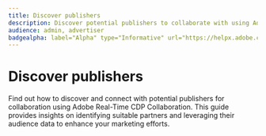 ```yaml
---
title: Discover publishers
description: Discover potential publishers to collaborate with using Adobe Real-Time CDP Collaboration
audience: admin, advertiser
badgealpha: label="Alpha" type="Informative" url="https://helpx.adobe.com/legal/product-descriptions/real-time-customer-data-platform-b2b-edition-prime-and-ultimate-packages.html newtab=true"
---
```


# Discover publishers

Find out how to discover and connect with potential publishers for collaboration using Adobe Real-Time CDP Collaboration. This guide provides insights on identifying suitable partners and leveraging their audience data to enhance your marketing efforts.
